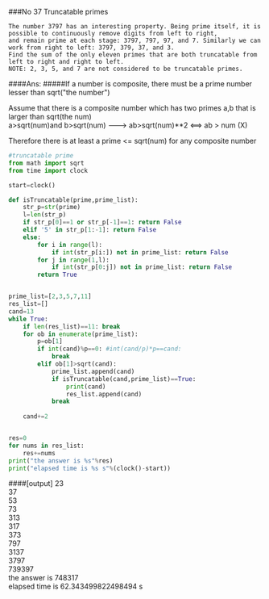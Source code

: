 ###No 37 Truncatable primes
````
The number 3797 has an interesting property. Being prime itself, it is possible to continuously remove digits from left to right,   
and remain prime at each stage: 3797, 797, 97, and 7. Similarly we can work from right to left: 3797, 379, 37, and 3.   
Find the sum of the only eleven primes that are both truncatable from left to right and right to left.    
NOTE: 2, 3, 5, and 7 are not considered to be truncatable primes.
````


####Ans:
#####If a number is composite, there must be a prime number lesser than sqrt("the number")

Assume that there is a composite number which has two primes a,b that is larger than sqrt(the num)       
a>sqrt(num)and b>sqrt(num)   --->   ab>sqrt(num)**2   <==> ab > num    (X)

Therefore there is at least a prime <= sqrt(num) for any composite number


````python
#truncatable prime
from math import sqrt
from time import clock

start=clock()

def isTruncatable(prime,prime_list):
    str_p=str(prime)
    l=len(str_p)
    if str_p[0]==1 or str_p[-1]==1: return False
    elif '5' in str_p[1:-1]: return False
    else:
        for i in range(l):
            if int(str_p[i:]) not in prime_list: return False
        for j in range(1,l):
            if int(str_p[0:j]) not in prime_list: return False
        return True


prime_list=[2,3,5,7,11]
res_list=[]
cand=13
while True:
    if len(res_list)==11: break
    for ob in enumerate(prime_list):
        p=ob[1]
        if int(cand)%p==0: #int(cand/p)*p==cand:
            break
        elif ob[1]>sqrt(cand):
            prime_list.append(cand)
            if isTruncatable(cand,prime_list)==True: 
                print(cand)
                res_list.append(cand)
            break
                
    cand+=2


res=0
for nums in res_list:
    res+=nums
print("the answer is %s"%res)
print("elapsed time is %s s"%(clock()-start))
````
####[output]
23  
37  
53  
73  
313  
317  
373  
797  
3137  
3797  
739397  
the answer is 748317  
elapsed time is 62.343499822498494 s 

